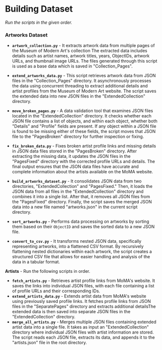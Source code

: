 # Building Dataset

*Run the scripts in the given order.*

### Artworks Dataset

- __`artwork_collection.py`__ - It extracts artwork data from multiple pages of the Museum of Modern Art's collection The extracted data includes details such as artist names, artwork titles, years, ObjectIDs, artwork URLs, and thumbnail image URLs. The files generated through this script is used as a base data which is saved in "Collection_Pages".

- __`extend_artworks_data.py`__ -  This script  retrieves artwork data from JSON files in the "Collection_Pages" directory. It asynchronously processes the data using concurrent threading to extract additional details and artist profiles from the Museum of Modern Art website. The script saves the extended data into new JSON files in the "ExtendedCollection" directory.

- __`move_broken_pages.py`__ - A data validation tool that examines JSON files located in the "ExtendedCollection" directory. It checks whether each JSON file contains a list of objects, and within each object, whether both "Details" and "Profile" fields are present. If any object within a JSON file is found to be missing either of these fields, the script moves that JSON file to the "PagesBroken" directory for further inspection or fixing.

- __`fix_broken_data.py`__ -  Fixes broken artist profile links and missing details in JSON data files stored in the "PagesBroken" directory. After extracting the missing data, it updates the JSON files in the "PagesFixed" directory with the corrected profile URLs and details. The final output ensures that the JSON data files have accurate and complete information about the artists available on the MoMA website.

- __`build_artworks_dataset.py`__ - It consolidates JSON data from two directories, "ExtendedCollection" and "PagesFixed." Then, it loads the JSON data from all files in the "ExtendedCollection" directory and combines it into a single list. After that, it removes all JSON files from the "PagesFixed" directory. Finally, the script saves the merged JSON data into a new file named "artworks.json" in the current script directory.

- __`sort_artworks.py`__ - Performs data processing on artworks by sorting them based on their `ObjectID` and saves the sorted data to a new JSON file.

- __`convert_to_csv.py`__ - It transforms nested JSON data, specifically representing artworks, into a flattened CSV format. By recursively flattening nested dictionaries within each artwork, the script creates a structured CSV file that allows for easier handling and analysis of the data in a tabular format.


__Artists__ - Run the following scripts in order.

- __`fetch_artists.py`__ -  Retrieves artist profile links from MoMA's website. It saves the links into individual JSON files, with each file containing a list of profile URLs and their corresponding IDs.
- __`extend_artists_data.py`__ - Extends artist data from MoMA's website using previously saved profile links. It fetches profile links from JSON files in the "SeparatePages" directory and extracts additional detailsThe extended data is then saved into separate JSON files in the "ExtendedCollection" directory.
- __`merge_all_artists.py`__ - Merges multiple JSON files containing extended artist data into a single file. It takes as input an "ExtendedCollection" directory where individual JSON files with artist information are stored. The script reads each JSON file, extracts its data, and appends it to the "artists.json" file in the root directory.
